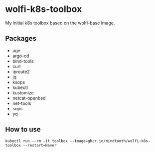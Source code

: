 # wolfi-k8s-toolbox

My initial k8s toolbox based on the wolfi-base image.

## Packages

- age
- argo-cd
- bind-tools
- curl
- iproute2
- jq
- ksops
- kubectl
- kustomize
- netcat-openbsd
- net-tools
- sops
- yq

##  How to use

```shell
kubectl run --rm -it toolbox --image=ghcr.io/mindtooth/wolfi-k8s-toolbox --restart=Never
```

